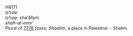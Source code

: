 <body>
  <p>H8171<br>  שׁעלים  <br> שַׁעֲלִים  ‎  sha‛ălı̂ym  <br><i>shah-al-eem‘ </i><br>Plural of <a href="h7776.htm">7776</a>  <i>foxes</i>; <i>Shaalim</i>, a place in Palestine: - Shalim.<br></p>
 </body>